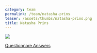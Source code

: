 ```yaml
---
category: team
permalink: /team/natasha-prins
teaser: /assets/thumbs/natasha-prins.png
title: Natasha Prins
---
```


<img src="/assets/img/natasha-prins.png" />

[Questionnare Answers](https://drive.google.com/open?id=1DVGVLUaoRI6GqTJnMF6LNkTB18WmhVnWlpy4C2Hdemc)
